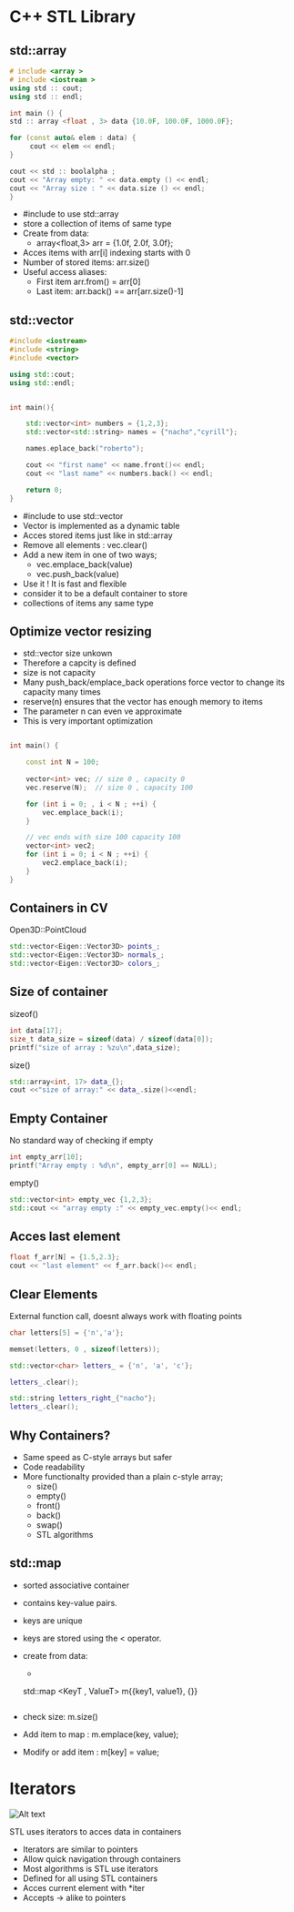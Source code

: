 # C++ STL Library

## std::array 

```cpp
# include <array >
# include <iostream >
using std :: cout;
using std :: endl;

int main () {
std :: array <float , 3> data {10.0F, 100.0F, 1000.0F};

for (const auto& elem : data) {
     cout << elem << endl;
}

cout << std :: boolalpha ;
cout << "Array empty: " << data.empty () << endl;
cout << "Array size : " << data.size () << endl;
}
```
- #include <array> to use std::array
- store a collection of items of same type
- Create from data:
  - array<float,3> arr = {1.0f, 2.0f, 3.0f};
- Acces items with arr[i] indexing starts with 0
- Number of stored items: arr.size()
- Useful access aliases:
  - First item arr.from() = arr[0]
  - Last item: arr.back()   == arr[arr.size()-1]


## std::vector 
```cpp
#include <iostream>
#include <string>
#include <vector>

using std::cout;
using std::endl;


int main(){

    std::vector<int> numbers = {1,2,3};
    std::vector<std::string> names = {"nacho","cyrill"};

    names.eplace_back("roberto");

    cout << "first name" << name.front()<< endl;
    cout << "last name" << numbers.back() << endl;

    return 0;
}

```

- #include <vector> to use std::vector
- Vector is implemented as a dynamic table
- Acces stored items just like in std::array
- Remove all elements : vec.clear()
- Add a new item in one of two ways;
  - vec.emplace_back(value) 
  - vec.push_back(value)
- Use it ! It is fast and flexible
- consider it to be a default container to store
- collections of items any same type

## Optimize vector resizing

- std::vector size unkown
- Therefore a capcity is defined
- size is not capacity
- Many push_back/emplace_back operations force vector to change its capacity many times
- reserve(n) ensures that the vector has enough memory to  items
- The parameter n can even ve approximate
- This is very important optimization

```cpp

int main() {

    const int N = 100;
    
    vector<int> vec; // size 0 , capacity 0
    vec.reserve(N);  // size 0 , capacity 100

    for (int i = 0; , i < N ; ++i) {
        vec.emplace_back(i);
    }

    // vec ends with size 100 capacity 100
    vector<int> vec2;
    for (int i = 0; i < N ; ++i) {
        vec2.emplace_back(i);
    }
}   
```


## Containers in CV

Open3D::PointCloud

```cpp
std::vector<Eigen::Vector3D> points_;
std::vector<Eigen::Vector3D> normals_;
std::vector<Eigen::Vector3D> colors_;

```


## Size of container

sizeof()

```cpp
int data[17];
size_t data_size = sizeof(data) / sizeof(data[0]);
printf("size of array : %zu\n",data_size);
```

size()

```cpp
std::array<int, 17> data_{};
cout <<"size of array:" << data_.size()<<endl;
```

## Empty Container

No standard way of checking if empty

```cpp
int empty_arr[10];
printf("Array empty : %d\n", empty_arr[0] == NULL);
```

empty()

```cpp
std::vector<int> empty_vec {1,2,3};
std::cout << "array empty :" << empty_vec.empty()<< endl;
```


## Acces last element

```cpp
float f_arr[N] = {1.5,2.3};
cout << "last element" << f_arr.back()<< endl;
```




## Clear Elements 

External function call, doesnt always work with floating points

```cpp
char letters[5] = {'n','a'};

memset(letters, 0 , sizeof(letters));
```

```cpp
std::vector<char> letters_ = {'n', 'a', 'c'};

letters_.clear();
```

```cpp
std::string letters_right_{"nacho"};
letters_.clear();
```



## Why Containers?



- Same speed as C-style arrays but safer
- Code readability
- More functionalty provided than a plain c-style array;
  - size()
  - empty()
  - front()
  - back()
  - swap()
  - STL algorithms

## std::map

- sorted associative container
- contains key-value pairs.
- keys are unique 
- keys are stored using the < operator.


- create from data:
  - ```cpp
  std::map <KeyT , ValueT> m{{key1, value1}, {}}
  ```
- check size: m.size()
- Add item to map : m.emplace(key, value);
- Modify or add item : m[key] = value;

# Iterators
![Alt text](<Screenshot from 2024-01-12 23-54-57.png>)

STL uses iterators to acces data in containers

- Iterators are similar to pointers
- Allow quick navigation through containers
- Most algorithms is STL use iterators
- Defined for all using STL containers
- Acces current element with *iter
- Accepts -> alike to pointers
  